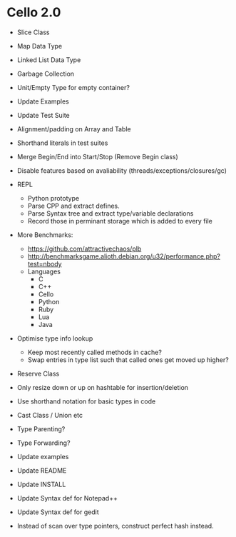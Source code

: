Cello 2.0
=========

* Slice Class
* Map Data Type
* Linked List Data Type
* Garbage Collection
* Unit/Empty Type for empty container?
* Update Examples
* Update Test Suite
* Alignment/padding on Array and Table
* Shorthand literals in test suites
* Merge Begin/End into Start/Stop (Remove Begin class)

* Disable features based on avaliability (threads/exceptions/closures/gc)

* REPL
  - Python prototype
  - Parse CPP and extract defines.
  - Parse Syntax tree and extract type/variable declarations
  - Record those in perminant storage which is added to every file

* More Benchmarks:
  - https://github.com/attractivechaos/plb
  - http://benchmarksgame.alioth.debian.org/u32/performance.php?test=nbody
  - Languages
    - C
    - C++
    - Cello
    - Python
    - Ruby
    - Lua
    - Java
    
* Optimise type info lookup
  - Keep most recently called methods in cache?
  - Swap entries in type list such that called ones get moved up higher?

* Reserve Class
* Only resize down or up on hashtable for insertion/deletion
* Use shorthand notation for basic types in code
* Cast Class / Union etc
* Type Parenting?
* Type Forwarding?
* Update examples
* Update README
* Update INSTALL
* Update Syntax def for Notepad++
* Update Syntax def for gedit
* Instead of scan over type pointers, construct perfect hash instead.

